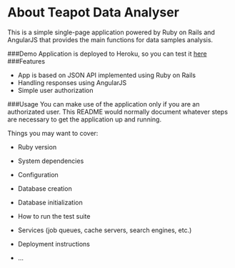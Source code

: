 # About Teapot Data Analyser
This is a simple single-page application powered by Ruby on Rails and AngularJS that provides the main functions for data samples analysis.

###Demo
 Application is deployed to Heroku, so you can test it [here](https://obscure-savannah-34208.herokuapp.com)
###Features
* App is based on JSON API implemented using Ruby on Rails
* Handling responses using AngularJS
* Simple user authorization

###Usage
You can make use of the application only if you are an authorizated user.
This README would normally document whatever steps are necessary to get the
application up and running.

Things you may want to cover:

* Ruby version

* System dependencies

* Configuration

* Database creation

* Database initialization

* How to run the test suite

* Services (job queues, cache servers, search engines, etc.)

* Deployment instructions

* ...
